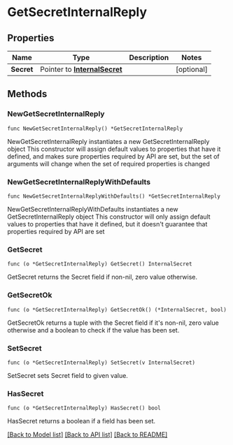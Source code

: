 # GetSecretInternalReply

## Properties

Name | Type | Description | Notes
------------ | ------------- | ------------- | -------------
**Secret** | Pointer to [**InternalSecret**](InternalSecret.md) |  | [optional] 

## Methods

### NewGetSecretInternalReply

`func NewGetSecretInternalReply() *GetSecretInternalReply`

NewGetSecretInternalReply instantiates a new GetSecretInternalReply object
This constructor will assign default values to properties that have it defined,
and makes sure properties required by API are set, but the set of arguments
will change when the set of required properties is changed

### NewGetSecretInternalReplyWithDefaults

`func NewGetSecretInternalReplyWithDefaults() *GetSecretInternalReply`

NewGetSecretInternalReplyWithDefaults instantiates a new GetSecretInternalReply object
This constructor will only assign default values to properties that have it defined,
but it doesn't guarantee that properties required by API are set

### GetSecret

`func (o *GetSecretInternalReply) GetSecret() InternalSecret`

GetSecret returns the Secret field if non-nil, zero value otherwise.

### GetSecretOk

`func (o *GetSecretInternalReply) GetSecretOk() (*InternalSecret, bool)`

GetSecretOk returns a tuple with the Secret field if it's non-nil, zero value otherwise
and a boolean to check if the value has been set.

### SetSecret

`func (o *GetSecretInternalReply) SetSecret(v InternalSecret)`

SetSecret sets Secret field to given value.

### HasSecret

`func (o *GetSecretInternalReply) HasSecret() bool`

HasSecret returns a boolean if a field has been set.


[[Back to Model list]](../README.md#documentation-for-models) [[Back to API list]](../README.md#documentation-for-api-endpoints) [[Back to README]](../README.md)


